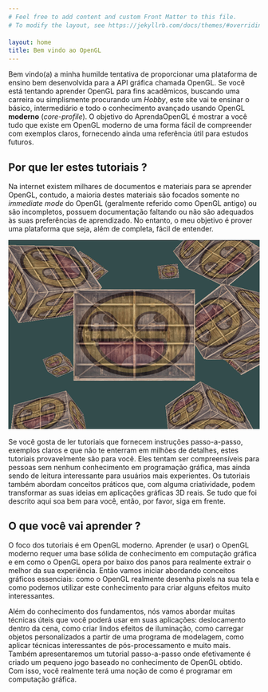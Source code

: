 ```yaml
---
# Feel free to add content and custom Front Matter to this file.
# To modify the layout, see https://jekyllrb.com/docs/themes/#overriding-theme-defaults

layout: home
title: Bem vindo ao OpenGL
---
```


Bem vindo(a) a minha humilde tentativa de proporcionar uma plataforma de ensino bem desenvolvida para a API gráfica chamada OpenGL.
Se você está tentando aprender OpenGL para fins acadêmicos, buscando uma carreira ou simplismente procurando um _Hobby_, este site vai te ensinar o básico, intermediário e todo o conhecimento avançado usando OpenGL **moderno** (_core-profile_).
O objetivo do AprendaOpenGL é mostrar a você tudo que existe em OpenGL moderno de uma forma fácil de compreender com exemplos claros, fornecendo ainda uma referência útil para estudos futuros.

## Por que ler estes tutoriais ?

Na internet existem milhares de documentos e materiais para se aprender OpenGL, contudo, a maioria destes materiais são focados somente no _immediate mode_ do OpenGL (geralmente referido como OpenGL antigo) ou são incompletos, possuem documentação faltando ou não são adequados às suas preferências de aprendizado. No entanto, o meu objetivo é prover uma plataforma que seja, além de completa, fácil de entender.

![Imagem de caixas texturizadas sorrindo em OpenGL](assets/images/index_image2.png)

Se você gosta de ler tutoriais que fornecem instruções passo-a-passo, exemplos claros e que não te enterram em milhões de detalhes, estes tutoriais provavelmente são para você. Eles tentam ser compreensíveis para pessoas sem nenhum conhecimento em programação gráfica, mas ainda sendo de leitura interessante para usuários mais experientes.
Os tutoriais também abordam conceitos práticos que, com alguma criatividade, podem transformar as suas ideias em aplicações gráficas 3D reais.
Se tudo que foi descrito aqui soa bem para você, então, por favor, siga em frente.

## O que você vai aprender ?

O foco dos tutoriais é em OpenGL moderno. Aprender (e usar) o OpenGL moderno requer uma base sólida de conhecimento em computação gráfica e em como o OpenGL opera por baixo dos panos para realmente extrair o melhor da sua experiência. Então vamos iniciar abordando conceitos gráficos essenciais: como o OpenGL realmente desenha pixels na sua tela e como podemos utilizar este conhecimento para criar alguns efeitos muito interessantes.

Além do conhecimento dos fundamentos, nós vamos abordar muitas técnicas úteis que você poderá usar em suas aplicações: deslocamento dentro da cena, como criar lindos efeitos de iluminação, como carregar objetos personalizados a partir de uma programa de modelagem, como aplicar técnicas interessantes de pós-processamento e muito mais. Também apresentaremos um tutorial passo-a-passo onde efetivamente é criado um pequeno jogo baseado no conhecimento de OpenGL obtido. Com isso, você realmente terá uma noção de como é programar em computação gráfica.
